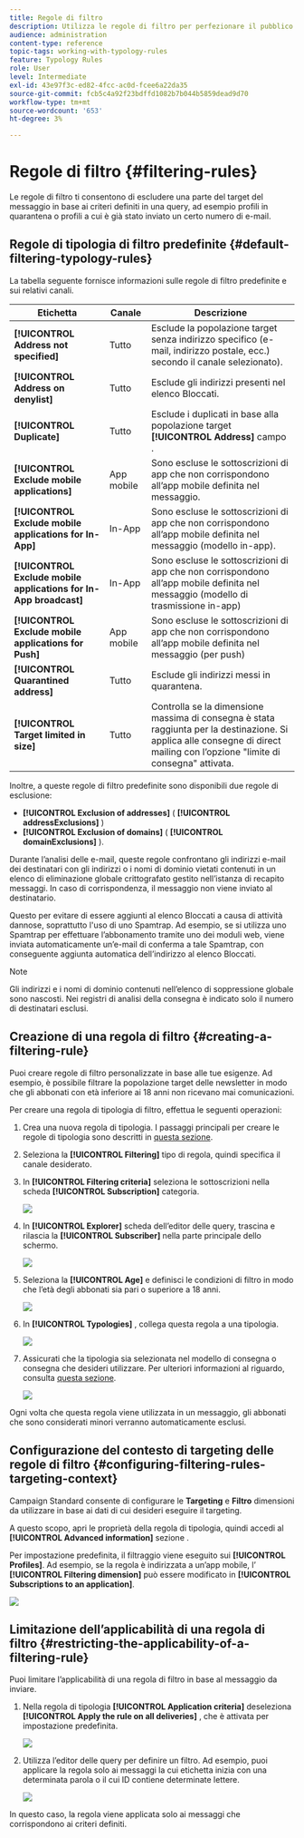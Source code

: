 ```yaml
---
title: Regole di filtro
description: Utilizza le regole di filtro per perfezionare il pubblico dei messaggi.
audience: administration
content-type: reference
topic-tags: working-with-typology-rules
feature: Typology Rules
role: User
level: Intermediate
exl-id: 43e97f3c-ed82-4fcc-ac0d-fcee6a22da35
source-git-commit: fcb5c4a92f23bdffd1082b7b044b5859dead9d70
workflow-type: tm+mt
source-wordcount: '653'
ht-degree: 3%

---
```


# Regole di filtro {#filtering-rules}

Le regole di filtro ti consentono di escludere una parte del target del messaggio in base ai criteri definiti in una query, ad esempio profili in quarantena o profili a cui è già stato inviato un certo numero di e-mail.

## Regole di tipologia di filtro predefinite {#default-filtering-typology-rules}

La tabella seguente fornisce informazioni sulle regole di filtro predefinite e sui relativi canali.

| Etichetta | Canale | Descrizione |
| ---------|----------|---------|
| **[!UICONTROL Address not specified]** | Tutto | Esclude la popolazione target senza indirizzo specifico (e-mail, indirizzo postale, ecc.) secondo il canale selezionato). |
| **[!UICONTROL Address on denylist]** | Tutto | Esclude gli indirizzi presenti nel elenco Bloccati. |
| **[!UICONTROL Duplicate]** | Tutto | Esclude i duplicati in base alla popolazione target **[!UICONTROL Address]** campo . |
| **[!UICONTROL Exclude mobile applications]** | App mobile | Sono escluse le sottoscrizioni di app che non corrispondono all’app mobile definita nel messaggio. |
| **[!UICONTROL Exclude mobile applications for In-App]** | In-App | Sono escluse le sottoscrizioni di app che non corrispondono all’app mobile definita nel messaggio (modello in-app). |
| **[!UICONTROL Exclude mobile applications for In-App broadcast]** | In-App | Sono escluse le sottoscrizioni di app che non corrispondono all’app mobile definita nel messaggio (modello di trasmissione in-app) |
| **[!UICONTROL Exclude mobile applications for Push]** | App mobile | Sono escluse le sottoscrizioni di app che non corrispondono all’app mobile definita nel messaggio (per push) |
| **[!UICONTROL Quarantined address]** | Tutto | Esclude gli indirizzi messi in quarantena. |
| **[!UICONTROL Target limited in size]** | Tutto | Controlla se la dimensione massima di consegna è stata raggiunta per la destinazione. Si applica alle consegne di direct mailing con l’opzione &quot;limite di consegna&quot; attivata. |

Inoltre, a queste regole di filtro predefinite sono disponibili due regole di esclusione:

* **[!UICONTROL Exclusion of addresses]** ( **[!UICONTROL addressExclusions]** )
* **[!UICONTROL Exclusion of domains]** ( **[!UICONTROL domainExclusions]** ).

Durante l’analisi delle e-mail, queste regole confrontano gli indirizzi e-mail dei destinatari con gli indirizzi o i nomi di dominio vietati contenuti in un elenco di eliminazione globale crittografato gestito nell’istanza di recapito messaggi. In caso di corrispondenza, il messaggio non viene inviato al destinatario.

Questo per evitare di essere aggiunti al elenco Bloccati a causa di attività dannose, soprattutto l&#39;uso di uno Spamtrap. Ad esempio, se si utilizza uno Spamtrap per effettuare l’abbonamento tramite uno dei moduli web, viene inviata automaticamente un’e-mail di conferma a tale Spamtrap, con conseguente aggiunta automatica dell’indirizzo al elenco Bloccati.

>[!NOTE]
>
>Gli indirizzi e i nomi di dominio contenuti nell’elenco di soppressione globale sono nascosti. Nei registri di analisi della consegna è indicato solo il numero di destinatari esclusi.

## Creazione di una regola di filtro {#creating-a-filtering-rule}

Puoi creare regole di filtro personalizzate in base alle tue esigenze. Ad esempio, è possibile filtrare la popolazione target delle newsletter in modo che gli abbonati con età inferiore ai 18 anni non ricevano mai comunicazioni.

Per creare una regola di tipologia di filtro, effettua le seguenti operazioni:

1. Crea una nuova regola di tipologia. I passaggi principali per creare le regole di tipologia sono descritti in [questa sezione](../../sending/using/managing-typology-rules.md).

1. Seleziona la **[!UICONTROL Filtering]** tipo di regola, quindi specifica il canale desiderato.

1. In **[!UICONTROL Filtering criteria]** seleziona le sottoscrizioni nella scheda **[!UICONTROL Subscription]** categoria.

   ![](assets/typology_create-rule-subscription.png)

1. In **[!UICONTROL Explorer]** scheda dell’editor delle query, trascina e rilascia la **[!UICONTROL Subscriber]** nella parte principale dello schermo.

   ![](assets/typology_create-rule-subscriber.png)

1. Seleziona la **[!UICONTROL Age]** e definisci le condizioni di filtro in modo che l’età degli abbonati sia pari o superiore a 18 anni.

   ![](assets/typology_create-rule-age.png)

1. In **[!UICONTROL Typologies]** , collega questa regola a una tipologia.

   ![](assets/typology_create-rule-typology.png)

1. Assicurati che la tipologia sia selezionata nel modello di consegna o consegna che desideri utilizzare. Per ulteriori informazioni al riguardo, consulta [questa sezione](../../sending/using/managing-typologies.md#applying-typologies-to-messages).

   ![](assets/typology_template.png)

Ogni volta che questa regola viene utilizzata in un messaggio, gli abbonati che sono considerati minori verranno automaticamente esclusi.

## Configurazione del contesto di targeting delle regole di filtro {#configuring-filtering-rules-targeting-context}

Campaign Standard consente di configurare le  **Targeting** e **Filtro** dimensioni da utilizzare in base ai dati di cui desideri eseguire il targeting.

A questo scopo, apri le proprietà della regola di tipologia, quindi accedi al **[!UICONTROL Advanced information]** sezione .

Per impostazione predefinita, il filtraggio viene eseguito sui **[!UICONTROL Profiles]**. Ad esempio, se la regola è indirizzata a un’app mobile, l’ **[!UICONTROL Filtering dimension]** può essere modificato in **[!UICONTROL Subscriptions to an application]**.

![](assets/typology_rule-order_2.png)

## Limitazione dell’applicabilità di una regola di filtro {#restricting-the-applicability-of-a-filtering-rule}

Puoi limitare l’applicabilità di una regola di filtro in base al messaggio da inviare.

1. Nella regola di tipologia **[!UICONTROL Application criteria]** deseleziona **[!UICONTROL Apply the rule on all deliveries]** , che è attivata per impostazione predefinita.

   ![](assets/typology_limit.png)

1. Utilizza l’editor delle query per definire un filtro. Ad esempio, puoi applicare la regola solo ai messaggi la cui etichetta inizia con una determinata parola o il cui ID contiene determinate lettere.

   ![](assets/typology_limit-rule.png)

In questo caso, la regola viene applicata solo ai messaggi che corrispondono ai criteri definiti.
